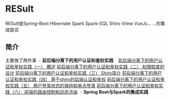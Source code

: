 # RESult
RESult是Spring-Boot Hibernate Spark Spark-SQL  Shiro iView VueJs... ...的集成尝试 
## 简介
主要做了两件事
  - **前后端分离下的用户认证和鉴权实践**
    [前后端分离下的用户认证和鉴权实践（一） 概述](https://github.com/ZhuXS/RESult/issues/1)
    [前后端分离下的用户认证和鉴权实践（二） 权限粒度的设计](https://github.com/ZhuXS/RESult/issues/2)
    [前后端分离下的用户认证和鉴权实践（三） Shiro简介](https://github.com/ZhuXS/RESult/issues/4)
    [前后端分离下的用户认证和鉴权实践（四） 基于shiro的后端认证和鉴权](https://github.com/ZhuXS/RESult/issues/5)
    [前后端分离下的用户认证和鉴权实践（五） 用户登录状态的保持和单点登录](https://github.com/ZhuXS/RESult/issues/6)
    [前后端分离下的用户认证和鉴权实践（六） 前端的路由控制和动态渲染](https://github.com/ZhuXS/RESult/issues/7)
  - **Spring Boot与Spark的集成实践**
    
   
    
   
  
    
    
